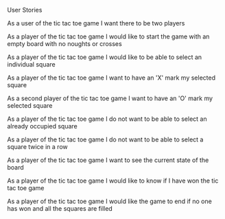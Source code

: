 User Stories

As a user of the tic tac toe game
I want there to be two players

As a player of the tic tac toe game
I would like to start the game with an empty board with no noughts or crosses

As a player of the tic tac toe game
I would like to be able to select an individual square

As a player of the tic tac toe game
I want to have an 'X' mark my selected square

As a second player of the tic tac toe game
I want to have an 'O' mark my selected square

As a player of the tic tac toe game
I do not want to be able to select an already occupied square

As a player of the tic tac toe game
I do not want to be able to select a square twice in a row

As a player of the tic tac toe game
I want to see the current state of the board

As a player of the tic tac toe game
I would like to know if I have won the tic tac toe game

As a player of the tic tac toe game
I would like the game to end if no one has won and all the squares are filled
